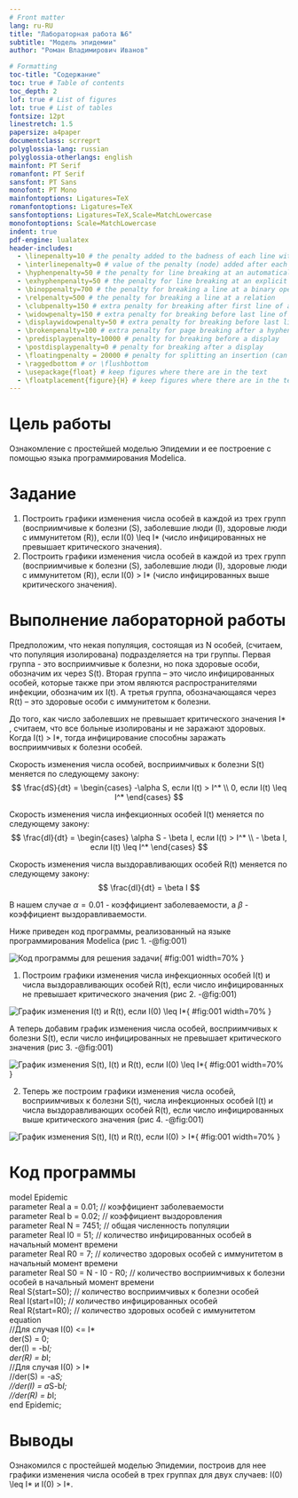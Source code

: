 ```yaml
---
# Front matter
lang: ru-RU
title: "Лабораторная работа №6"
subtitle: "Модель эпидемии"
author: "Роман Владимирович Иванов"

# Formatting
toc-title: "Содержание"
toc: true # Table of contents
toc_depth: 2
lof: true # List of figures
lot: true # List of tables
fontsize: 12pt
linestretch: 1.5
papersize: a4paper
documentclass: scrreprt
polyglossia-lang: russian
polyglossia-otherlangs: english
mainfont: PT Serif
romanfont: PT Serif
sansfont: PT Sans
monofont: PT Mono
mainfontoptions: Ligatures=TeX
romanfontoptions: Ligatures=TeX
sansfontoptions: Ligatures=TeX,Scale=MatchLowercase
monofontoptions: Scale=MatchLowercase
indent: true
pdf-engine: lualatex
header-includes:
  - \linepenalty=10 # the penalty added to the badness of each line within a paragraph (no associated penalty node) Increasing the value makes tex try to have fewer lines in the paragraph.
  - \interlinepenalty=0 # value of the penalty (node) added after each line of a paragraph.
  - \hyphenpenalty=50 # the penalty for line breaking at an automatically inserted hyphen
  - \exhyphenpenalty=50 # the penalty for line breaking at an explicit hyphen
  - \binoppenalty=700 # the penalty for breaking a line at a binary operator
  - \relpenalty=500 # the penalty for breaking a line at a relation
  - \clubpenalty=150 # extra penalty for breaking after first line of a paragraph
  - \widowpenalty=150 # extra penalty for breaking before last line of a paragraph
  - \displaywidowpenalty=50 # extra penalty for breaking before last line before a display math
  - \brokenpenalty=100 # extra penalty for page breaking after a hyphenated line
  - \predisplaypenalty=10000 # penalty for breaking before a display
  - \postdisplaypenalty=0 # penalty for breaking after a display
  - \floatingpenalty = 20000 # penalty for splitting an insertion (can only be split footnote in standard LaTeX)
  - \raggedbottom # or \flushbottom
  - \usepackage{float} # keep figures where there are in the text
  - \floatplacement{figure}{H} # keep figures where there are in the text
---
```


# Цель работы

Ознакомление с простейшей моделью Эпидемии  и ее построение с помощью языка программирования Modelica. 

# Задание

1. Построить графики изменения числа особей в каждой из трех групп (восприимчивые к болезни (S), заболевшие люди (I), здоровые люди с иммунитетом (R)), если I(0) \leq I* (число инфицированных не превышает критического значения).
2. Построить графики изменения числа особей в каждой из трех групп (восприимчивые к болезни (S), заболевшие люди (I), здоровые люди с иммунитетом (R)), если I(0) > I* (число инфицированных выше критического значения).

# Выполнение лабораторной работы
  

Предположим, что некая популяция, состоящая из N особей, (считаем, что популяция изолирована) подразделяется на три группы. Первая группа - это восприимчивые к болезни, но пока здоровые особи, обозначим их через S(t). Вторая группа – это число
инфицированных особей, которые также при этом являются распространителями инфекции, обозначим их I(t). А третья группа, обозначающаяся через R(t) – это здоровые особи с иммунитетом к болезни.

До того, как число заболевших не превышает критического значения I* , считаем, что все больные изолированы и не заражают здоровых. Когда I(t) > I*, тогда инфицирование способны заражать восприимчивых к болезни особей.

Cкорость изменения числа особей, восприимчивых к болезни S(t) меняется по следующему закону:
$$ \frac{dS}{dt} = \begin{cases} -\alpha S, если I(t) > I^* \\ 0, если I(t) \leq I^* \end{cases} $$

Скорость изменения числа инфекционных особей I(t) меняется по следующему закону:
$$ \frac{dI}{dt} = \begin{cases} \alpha S - \beta I, если I(t) > I^* \\ - \beta I, если I(t) \leq I^* \end{cases} $$

Скорость изменения числа выздоравливающих особей R(t) меняется по следующему закону:
$$ \frac{dI}{dt} = \beta I $$

В нашем случае $\alpha=0.01$ - коэффициент заболеваемости, а $\beta$ - коэффициент выздоравливаемости.

Ниже приведен код программы, реализованный на языке программирования Modelica (рис 1. -@fig:001)  

![Код программы для решения задачи](image/1.png){ #fig:001 width=70% }

1. Построим графики изменения числа инфекционных особей I(t) и числа выздоравливающих особей R(t), если число инфицированных не превышает критического значения (рис 2. -@fig:001)  

![График изменения I(t) и R(t), если I(0) \leq I*](image/2.png){ #fig:001 width=70% }

А теперь добавим график изменения числа особей, восприимчивых к болезни S(t), если число инфицированных не превышает критического значения (рис 3. -@fig:001)  

![График изменения S(t), I(t) и R(t), если I(0) \leq I*](image/3.png){ #fig:001 width=70% }

2. Теперь же построим графики изменения числа особей, восприимчивых к болезни S(t), числа инфекционных особей I(t) и числа выздоравливающих особей R(t), если число инфицированных выше критического значения (рис 4. -@fig:001)  

![График изменения S(t), I(t) и R(t), если I(0) > I*](image/4.png){ #fig:001 width=70% }

# Код программы

model Epidemic  
parameter Real a = 0.01; // коэффициент заболеваемости  
parameter Real b = 0.02; // коэффициент выздоровления  
parameter Real N = 7451; // общая численность популяции  
parameter Real I0 = 51; // количество инфицированных особей в начальный момент времени  
parameter Real R0 = 7; // количество здоровых особей с иммунитетом в начальный момент времени  
parameter Real S0 = N - I0 - R0; // количество восприимчивых к болезни особей в начальный момент времени  
Real S(start=S0); // количество восприимчивых к болезни особей  
Real I(start=I0); // количество инфицированных особей  
Real R(start=R0); // количество здоровых особей с иммунитетом  
equation  
//Для случая I(0) <= I*  
der(S) = 0;  
der(I) = -b*I;  
der(R) = b*I;  
//Для случая I(0) > I*  
//der(S) = -a*S;  
//der(I) = a*S-b*I;  
//der(R) = b*I;  
end Epidemic;  

# Выводы

Ознакомился с простейшей моделью Эпидемии, построив для нее графики изменения числа особей в трех группах для двух случаев: I(0) \leq I* и I(0) > I*.

